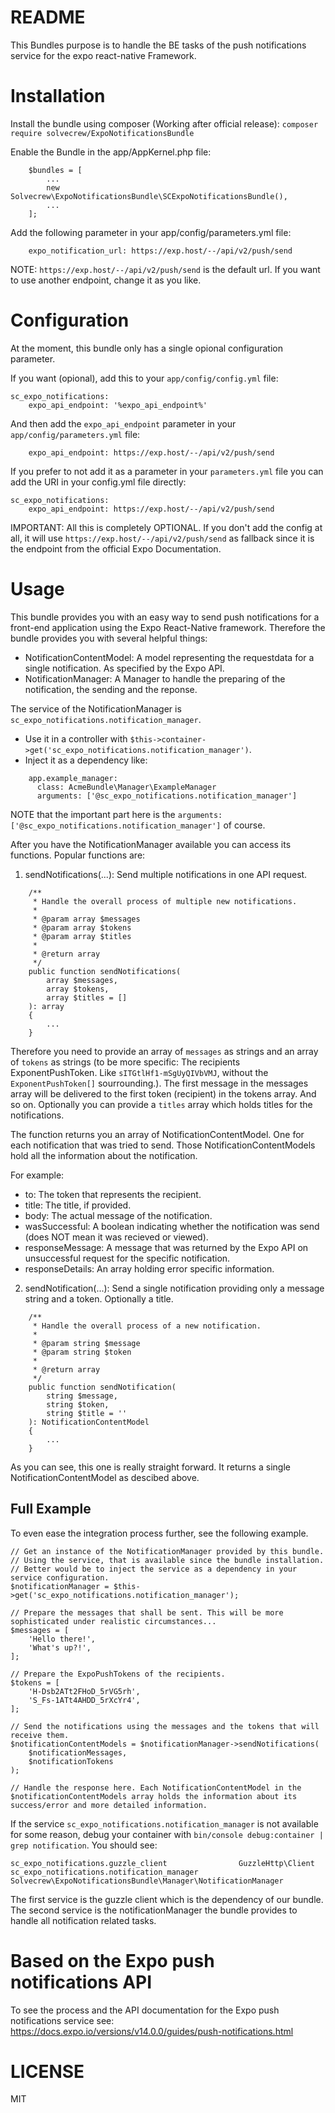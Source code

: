 README
======

This Bundles purpose is to handle the BE tasks of the push notifications service for the expo react-native Framework.

# Installation

Install the bundle using composer (Working after official release):
```composer require solvecrew/ExpoNotificationsBundle```

Enable the Bundle in the app/AppKernel.php file:
```
	$bundles = [
		...
		new Solvecrew\ExpoNotificationsBundle\SCExpoNotificationsBundle(),
		...
	];
```
Add the following parameter in your app/config/parameters.yml file:
```
    expo_notification_url: https://exp.host/--/api/v2/push/send
```
NOTE: `https://exp.host/--/api/v2/push/send` is the default url. If you want to use another endpoint, change it as you
like.

# Configuration

At the moment, this bundle only has a single opional configuration parameter.

If you want (opional), add this to your `app/config/config.yml` file:
```
sc_expo_notifications:
    expo_api_endpoint: '%expo_api_endpoint%'
```

And then add the `expo_api_endpoint` parameter in your `app/config/parameters.yml` file:
```
    expo_api_endpoint: https://exp.host/--/api/v2/push/send
```

If you prefer to not add it as a parameter in your `parameters.yml` file you can add the URI in your config.yml file directly:
```
sc_expo_notifications:
    expo_api_endpoint: https://exp.host/--/api/v2/push/send
```

IMPORTANT: All this is completely OPTIONAL. If you don't add the config at all, it will use `https://exp.host/--/api/v2/push/send` as fallback since it is the endpoint from the official Expo Documentation.

# Usage

This bundle provides you with an easy way to send push notifications for a front-end application using the Expo
React-Native framework. Therefore the bundle provides you with several helpful things:
- NotificationContentModel: A model representing the requestdata for a single notification. As specified by the Expo
API.
- NotificationManager: A Manager to handle the preparing of the notification, the sending and the reponse.

The service of the NotificationManager is `sc_expo_notifications.notification_manager`.
- Use it in a controller with `$this->container->get('sc_expo_notifications.notification_manager')`.
- Inject it as a dependency like:
```
    app.example_manager:
      class: AcmeBundle\Manager\ExampleManager
      arguments: ['@sc_expo_notifications.notification_manager']
```
NOTE that the important part here is the `arguments: ['@sc_expo_notifications.notification_manager']` of course.

After you have the NotificationManager available you can access its functions.
Popular functions are:

1. sendNotifications(...): Send multiple notifications in one API request.

```
    /**
     * Handle the overall process of multiple new notifications.
     *
     * @param array $messages
     * @param array $tokens
     * @param array $titles
     *
     * @return array
     */
    public function sendNotifications(
        array $messages,
        array $tokens,
        array $titles = []
    ): array
    {
		...
	}
```

Therefore you need to provide an array of `messages` as strings and an array of `tokens` as strings (to be more
specific: The recipients ExponentPushToken. Like `sITGtlHf1-mSgUyQIVbVMJ`, without the `ExponentPushToken[]`
sourrounding.). The first message in the messages array will be delivered to the first token (recipient) in the tokens
array. And so on. Optionally you can provide a `titles` array which holds titles for the notifications.

The function returns you an array of NotificationContentModel. One for each notification that was tried to send.
Those NotificationContentModels hold all the information about the notification.

For example:
- to: The token that represents the recipient.
- title: The title, if provided.
- body: The actual message of the notification.
- wasSuccessful: A boolean indicating whether the notification was send (does NOT mean it was recieved or viewed).
- responseMessage: A message that was returned by the Expo API on unsuccessful request for the specific notification.
- responseDetails: An array holding error specific information.

2. sendNotification(...): Send a single notification providing only a message string and a token. Optionally a title.

```
    /**
     * Handle the overall process of a new notification.
     *
     * @param string $message
     * @param string $token
     *
     * @return array
     */
    public function sendNotification(
        string $message,
        string $token,
        string $title = ''
    ): NotificationContentModel
    {
		...
	}
```
As you can see, this one is really straight forward. It returns a single NotificationContentModel as descibed above.

## Full Example

To even ease the integration process further, see the following example.

```
// Get an instance of the NotificationManager provided by this bundle.
// Using the service, that is available since the bundle installation.
// Better would be to inject the service as a dependency in your service configuration.
$notificationManager = $this->get('sc_expo_notifications.notification_manager');

// Prepare the messages that shall be sent. This will be more sophisticated under realistic circumstances...
$messages = [
    'Hello there!',
    'What's up?!',
];

// Prepare the ExpoPushTokens of the recipients.
$tokens = [
    'H-Dsb2ATt2FHoD_5rVG5rh',
    'S_Fs-1ATt4AHDD_5rXcYr4',
];

// Send the notifications using the messages and the tokens that will receive them.
$notificationContentModels = $notificationManager->sendNotifications(
    $notificationMessages,
    $notificationTokens
);

// Handle the response here. Each NotificationContentModel in the $notificationContentModels array holds the information about its success/error and more detailed information.
```

If the service `sc_expo_notifications.notification_manager` is not available for some reason, debug your container with
`bin/console debug:container | grep notification`.
You should see:
```
sc_expo_notifications.guzzle_client                GuzzleHttp\Client
sc_expo_notifications.notification_manager         Solvecrew\ExpoNotificationsBundle\Manager\NotificationManager
```

The first service is the guzzle client which is the dependency of our bundle.
The second service is the notificationManager the bundle provides to handle all notification related tasks.


# Based on the Expo push notifications API

To see the process and the API documentation for the Expo push notifications service see:
https://docs.expo.io/versions/v14.0.0/guides/push-notifications.html

# LICENSE
MIT

